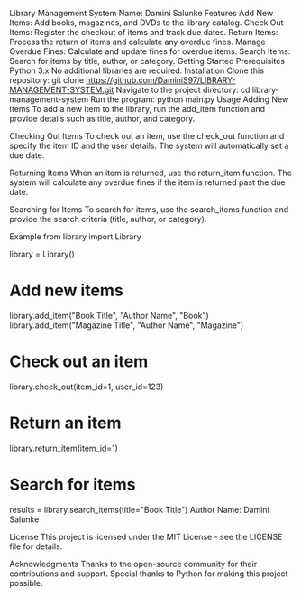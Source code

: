 Library Management System
Name: Damini Salunke
Features
Add New Items: Add books, magazines, and DVDs to the library catalog.
Check Out Items: Register the checkout of items and track due dates.
Return Items: Process the return of items and calculate any overdue fines.
Manage Overdue Fines: Calculate and update fines for overdue items.
Search Items: Search for items by title, author, or category.
Getting Started
Prerequisites
Python 3.x
No additional libraries are required.
Installation
Clone this repository:
git clone https://github.com/DaminiS97/LIBRARY-MANAGEMENT-SYSTEM.git
Navigate to the project directory:
cd library-management-system
Run the program:
python main.py
Usage
Adding New Items
To add a new item to the library, run the add_item function and provide details such as title, author, and category.

Checking Out Items
To check out an item, use the check_out function and specify the item ID and the user details. The system will automatically set a due date.

Returning Items
When an item is returned, use the return_item function. The system will calculate any overdue fines if the item is returned past the due date.

Searching for Items
To search for items, use the search_items function and provide the search criteria (title, author, or category).

Example
from library import Library

library = Library()

# Add new items
library.add_item("Book Title", "Author Name", "Book")
library.add_item("Magazine Title", "Author Name", "Magazine")

# Check out an item
library.check_out(item_id=1, user_id=123)

# Return an item
library.return_item(item_id=1)

# Search for items
results = library.search_items(title="Book Title")
Author
Name: Damini Salunke

License
This project is licensed under the MIT License - see the LICENSE file for details.

Acknowledgments
Thanks to the open-source community for their contributions and support.
Special thanks to Python for making this project possible.
